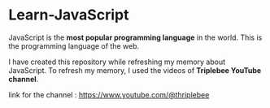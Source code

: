 # Learn-JavaScript

JavaScript is the <b>most popular programming language</b> in the world. This is the programming language of the web. 

I have created this repository while refreshing my memory about JavaScript. To refresh my memory, I used the videos of <b>Triplebee YouTube channel</b>.

link for the channel : <a href="https://www.youtube.com/@thriplebee">https://www.youtube.com/@thriplebee</a>
